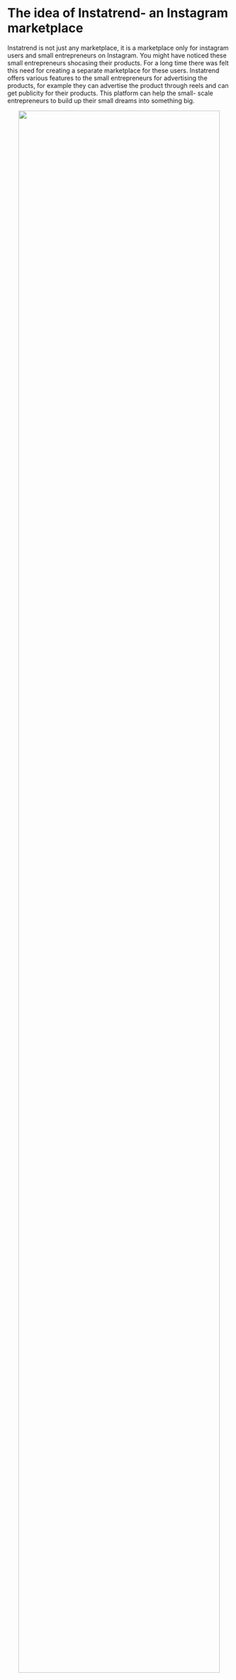# The idea of Instatrend- an Instagram marketplace

Instatrend is not just any marketplace, it is a marketplace only for instagram
users and small entrepreneurs on Instagram. You might have noticed these
small entrepreneurs shocasing their products. For a long time there was felt this need for creating a separate marketplace for these users. Instatrend offers various features to
the small entrepreneurs for advertising the products, for example they can advertise the
product through reels and can get publicity for their products. This platform can help the small- scale entrepreneurs to build up their small dreams into something big.

<div align='center'>
  <img src="https://i.ibb.co/JRNvKRm/depositphotos-89075918-stock-illustration-marketplace-colored-vector-illustration.webp" width=95% alt="">
</div>

### Deployed Links
Link: [Deployed Here](https://group16-satya.netlify.app/)

## Contributions

1. Satyakant Sahu (2020IMT-088)

```
worked on frontend and created login and signup components
1)Profile component and Api integration
2)Dashboard section and created api service for dashboard
3)Register component and settlement api
```


2. Shivam Saraswat (2020IMT-91)

```
Worked on the frontend, using ReactJS and Material UI
1)designed and Created Group components
2)Created Theme's , Nav dom
3)created layout and auth service , and api service for group 
```

2. Sameer Upadhyay (2020IMT-87)

```
Worked on the frontend, using ReactJS and Material UI
1) all expense routes and controllers
2)middlewares for authentication , and helpers , error handling
3)about component , alert banner , loading component etc in frontend
```



### Built With
[![FIREBASE][firebase-g]][firebase-url]
[![React][react.js]][react-url]
[![Tailwind][tailwind-g]][tailwind-url]
[![MUI][mui-g]][mui-url]

<h3>Tech Stack<h3>
<h4>ReactJS<h4>
<h4>Tailwind<h4>
<h4>Material UI<h4>

## Getting Started

Follow the steps below to get run the app in the local environment.

### Prerequisites
- npm

  ```sh
  npm install 
  ```

### Installation

1. Clone the repo
   ```sh
   git clone https://github.com/SatyaS18/instagram-clone.git
   ```




2. Start the project
   ```sh
   npm start
   ```





## How does it work ?

The Instagram users will find the icon for instatrend on top right in Instagram.
On clicking, it will take them to the main instatrend page where they can see various
products given by the small scale Instagram entrepreneurs. Here the Instagram users will get a kind of a different feel
as the rpoducts will be viewed in a different and interactive format when compared toposts on Instagram.
Here the interested users can buy their desired products sold by certified sellers who are also Instagram users.

The interested buyers will login / sign up on Instagram

Instagram login, sign up pages-
<div align='center'>
  <img src="https://i.ibb.co/JHn44k5/Whats-App-Image-2022-11-21-at-18-56-44.jpg" width=95% alt="">
</div>

<div align='center'>
  <img src="https://i.ibb.co/qMTsvXk/Whats-App-Image-2022-11-21-at-18-57-00.jpg" width=95% alt="">
</div>


<div align='center'>
  <img src="https://i.ibb.co/Qms4qKG/Whats-App-Image-2022-11-21-at-18-55-55.jpg" width=95% alt="">
</div>

<div align='center'>
  <img src="https://i.ibb.co/s1zZtbn/Whats-App-Image-2022-11-21-at-18-56-16.jpg" width=95% alt="">
</div>

On their respective Instagram page they'll see the Instatrend icon on top right corner

<div align='center'>
  <img src="https://i.ibb.co/ZWBqd30/Whats-App-Image-2022-11-21-at-18-55-55.jpg" width=95% alt="">
</div>

After this the users will land on the main Instatrend page where they can buy various product from Instagram sellers
<div align='center'>
  <img src="https://i.ibb.co/7k59b9d/Whats-App-Image-2022-11-21-at-00-13-55.jpg" width=95% alt="">
</div>

<div align='center'>
  <img src="https://i.ibb.co/PFZhbZ1/Whats-App-Image-2022-11-21-at-00-14-27.jpg" width=95% alt="">
</div>



[react.js]: https://img.shields.io/badge/React-20232A?style=for-the-badge&logo=react&logoColor=61DAFB
[react-url]: https://reactjs.org/


[firebase-g]: https://img.shields.io/badge/Firebase-20232A?style=for-the-badge&logo=firebase&logoColor=FFCA28
[firebase-url]: https://firebase.google.com/docs/database/web/start
[tailwind-g]: https://img.shields.io/badge/Tailwind-20232A?style=for-the-badge&logo=tailwind-css&logoColor=06B6D4
[tailwind-url]: https://tailwindcss.com/
[mui-g]: https://img.shields.io/badge/MUI-20232A?style=for-the-badge&logo=MUI&logoColor=007FFF
[mui-url]: https://mui.com/
